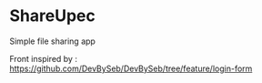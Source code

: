 # ShareUpec
Simple file sharing app

Front inspired by : https://github.com/DevBySeb/DevBySeb/tree/feature/login-form
